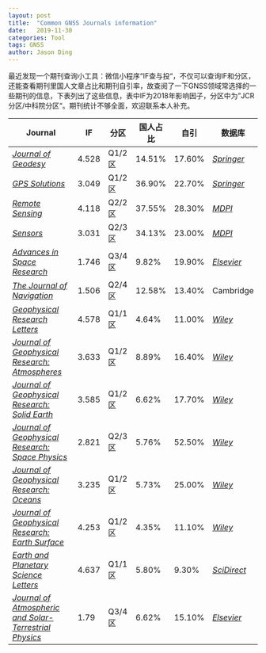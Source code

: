 ```yaml
---
layout: post
title:  "Common GNSS Journals information"
date:   2019-11-30
categories: Tool
tags: GNSS
author: Jason Ding
---
```




最近发现一个期刊查询小工具：微信小程序“IF查与投“，不仅可以查询IF和分区，还能查看期刊里国人文章占比和期刊自引率，故查阅了一下GNSS领域常选择的一些期刊的信息，下表列出了这些信息，表中IF为2018年影响因子，分区中为”JCR分区/中科院分区“。期刊统计不够全面，欢迎联系本人补充。

| Journal                                                      | IF    | 分区   | 国人占比 | 自引   | 数据库                                                       |
| ------------------------------------------------------------ | ----- | ------ | -------- | ------ | ------------------------------------------------------------ |
| *[Journal of Geodesy](https://link.springer.com/journal/190)* | 4.528 | Q1/2区 | 14.51%   | 17.60% | *[Springer](https://link.springer.com/)*                     |
| *[GPS Solutions](https://link.springer.com/journal/10291)*   | 3.049 | Q1/2区 | 36.90%   | 22.70% | *[Springer](https://link.springer.com/)*                     |
| *[Remote Sensing](https://www.mdpi.com/journal/remotesensing)* | 4.118 | Q2/2区 | 37.55%   | 28.30% | *[MDPI](https://www.mdpi.com/)*                                                         |
| *[Sensors](https://www.mdpi.com/journal/sensors)*            | 3.031 | Q2/3区 | 34.13%   | 23.00% | *[MDPI](https://www.mdpi.com/)*                              |
| *[Advances in Space Research](https://www.journals.elsevier.com/advances-in-space-research)* | 1.746 | Q3/4区 | 9.82%    | 19.90% | [*Elsevier*](https://www.elsevier.com/books-and-journals/elsevier) |
| *[The Journal of Navigation](https://rin.org.uk/page/JournalofNavigation)* | 1.506 | Q2/4区 | 12.58%   | 13.40% | Cambridge                                                    |
| *[Geophysical Research Letters](https://agupubs.onlinelibrary.wiley.com/journal/19448007)* | 4.578 | Q1/1区 | 4.64%    | 11.00% | *[Wiley](https://onlinelibrary.wiley.com/)*                  |
| *[Journal of Geophysical Research: Atmospheres](https://agupubs.onlinelibrary.wiley.com/journal/21698996)* | 3.633 | Q1/2区 | 8.89%    | 16.40% | *[Wiley](https://onlinelibrary.wiley.com/)*                  |
| *[Journal of Geophysical Research: Solid Earth](https://agupubs.onlinelibrary.wiley.com/journal/21699356)* | 3.585 | Q1/2区 | 6.62%    | 17.70% | [*Wiley*](https://onlinelibrary.wiley.com/)                  |
| *[Journal of Geophysical Research: Space Physics](https://agupubs.onlinelibrary.wiley.com/journal/21699402)* | 2.821 | Q2/3区 | 5.76%    | 52.50% | *[Wiley](https://onlinelibrary.wiley.com/)*                  |
| *[Journal of Geophysical Research: Oceans](https://agupubs.onlinelibrary.wiley.com/journal/21699291)* | 3.235 | Q1/2区 | 5.73%    | 25.00% | *[Wiley](https://onlinelibrary.wiley.com/)*                  |
| *[Journal of Geophysical Research: Earth Surface](https://agupubs.onlinelibrary.wiley.com/journal/21699011)* | 4.253 | Q1/2区 | 4.35%    | 11.10% | *[Wiley](https://onlinelibrary.wiley.com/)*                  |
| *[Earth and Planetary Science Letters](https://www.sciencedirect.com/journal/earth-and-planetary-science-letters)* | 4.637 | Q1/1区 | 5.80%    | 9.30%  | *[SciDirect](https://www.sciencedirect.com/)*                                                |
| *[Journal of Atmospheric and Solar-Terrestrial Physics](https://www.journals.elsevier.com/journal-of-atmospheric-and-solar-terrestrial-physics/)* | 1.79  | Q3/4区 | 6.62%    | 15.10% | *[Elsevier](https://www.elsevier.com/books-and-journals/elsevier)* |

